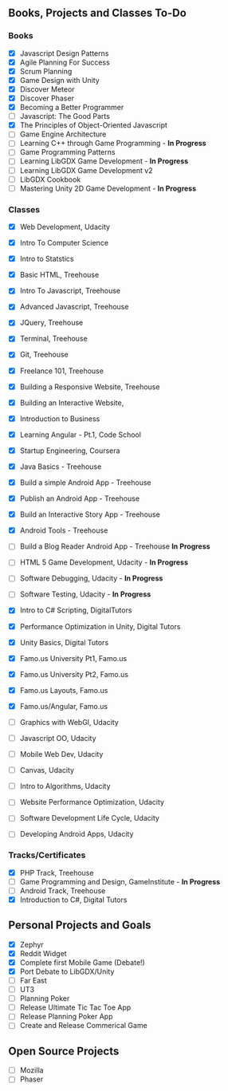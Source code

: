 ## Books, Projects and Classes To-Do

### Books
- [x] Javascript Design Patterns
- [x] Agile Planning For Success
- [x] Scrum Planning
- [x] Game Design with Unity
- [x] Discover Meteor
- [x] Discover Phaser
- [x] Becoming a Better Programmer 
- [ ] Javascript: The Good Parts
- [x] The Principles of Object-Oriented Javascript
- [ ] Game Engine Architecture
- [ ] Learning C++ through Game Programming - **In Progress**
- [ ] Game Programming Patterns
- [ ] Learning LibGDX Game Development - **In Progress**
- [ ] Learning LibGDX Game Development v2
- [ ] LibGDX Cookbook
- [ ] Mastering Unity 2D Game Development - **In Progress**

 ### Classes
- [x] Web Development, Udacity
- [x] Intro To Computer Science
- [x] Intro to Statstics
- [x] Basic HTML, Treehouse
- [x] Intro To Javascript, Treehouse
- [x] Advanced Javascript, Treehouse
- [x] JQuery, Treehouse
- [x] Terminal, Treehouse
- [x] Git, Treehouse
- [x] Freelance 101, Treehouse
- [x] Building a Responsive Website, Treehouse
- [x] Building an Interactive Website,
- [x] Introduction to Business
- [x] Learning Angular - Pt.1, Code School
- [x] Startup Engineering, Coursera
- [x] Java Basics - Treehouse
- [x] Build a simple Android App - Treehouse
- [x] Publish an Android App - Treehouse
- [x] Build an Interactive Story App - Treehouse
- [x] Android Tools - Treehouse
- [ ] Build a Blog Reader Android App - Treehouse **In Progress**
- [ ] HTML 5 Game Development, Udacity - **In Progress**
- [ ] Software Debugging, Udacity - **In Progress**
- [ ] Software Testing, Udacity - **In Progress**
- [x] Intro to C# Scripting, DigitalTutors
- [x] Performance Optimization in Unity, Digital Tutors
- [x] Unity Basics, Digital Tutors
- [x] Famo.us University Pt1, Famo.us
- [x] Famo.us University Pt2, Famo.us
- [x] Famo.us Layouts, Famo.us
- [x] Famo.us/Angular, Famo.us
- [ ] Graphics with WebGl, Udacity
- [ ] Javascript OO, Udacity
- [ ] Mobile Web Dev, Udacity
- [ ] Canvas, Udacity
- [ ] Intro to Algorithms, Udacity
- [ ] Website Performance Optimization, Udacity
- [ ] Software Development Life Cycle, Udacity
- [ ] Developing Android Apps, Udacity


### Tracks/Certificates
- [x] PHP Track, Treehouse
- [ ] Game Programming and Design, GameInstitute - **In Progress**
- [ ] Android Track, Treehouse
- [x] Introduction to C#, Digital Tutors

## Personal Projects and Goals
- [x] Zephyr
- [x] Reddit Widget
- [x] Complete first Mobile Game (Debate!)
- [x] Port Debate to LibGDX/Unity
- [ ] Far East
- [ ] UT3
- [ ] Planning Poker
- [ ] Release Ultimate Tic Tac Toe App
- [ ] Release Planning Poker App
- [ ] Create and Release Commerical Game

## Open Source Projects
- [ ] Mozilla
- [ ] Phaser
